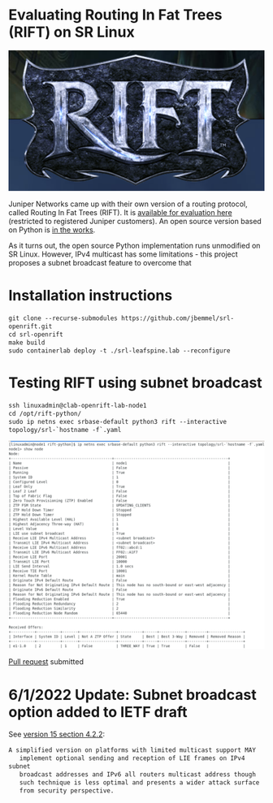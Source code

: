 # Evaluating Routing In Fat Trees (RIFT) on SR Linux

![plot](./images/RIFT.PNG)

Juniper Networks came up with their own version of a routing protocol, called Routing In Fat Trees (RIFT). It is [available for evaluation here](https://support.juniper.net/support/downloads/?p=rifteval) (restricted to registered Juniper customers). An open source version based on Python is [in the works](https://github.com/brunorijsman/rift-python).

As it turns out, the open source Python implementation runs unmodified on SR Linux. However, IPv4 multicast has some limitations - this project proposes a subnet broadcast feature to overcome that

# Installation instructions
```
git clone --recurse-submodules https://github.com/jbemmel/srl-openrift.git
cd srl-openrift
make build
sudo containerlab deploy -t ./srl-leafspine.lab --reconfigure
```

# Testing RIFT using subnet broadcast
```
ssh linuxadmin@clab-openrift-lab-node1
cd /opt/rift-python/
sudo ip netns exec srbase-default python3 rift --interactive topology/srl-`hostname -f`.yaml
```
![plot](images/RIFT_with_broadcast.png)

[Pull request]( https://github.com/brunorijsman/rift-python/pull/110 ) submitted

# 6/1/2022 Update: Subnet broadcast option added to IETF draft

See [version 15 section 4.2.2](https://datatracker.ietf.org/doc/html/draft-ietf-rift-rift-15#section-4.2.2):
```
A simplified version on platforms with limited multicast support MAY
   implement optional sending and reception of LIE frames on IPv4 subnet
   broadcast addresses and IPv6 all routers multicast address though
   such technique is less optimal and presents a wider attack surface
   from security perspective.
```
